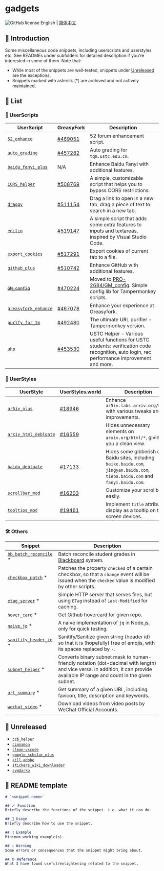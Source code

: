 # gadgets

![GitHub license](https://img.shields.io/github/license/PRO-2684/gadgets?style=flat-square) English | [简体中文](./README_CN.md)

## 📖 Introduction

Some miscellaneous code snippets, including userscripts and userstyles etc. See READMEs under subfolders for detailed description if you're interested in some of them. Note that:

- While most of the snippets are well-tested, snippets under [Unreleased](#-unreleased) are the exceptions.
- Snippets marked with asterisk (*) are archived and not actively maintained.

## 📃 List

### 🧩 UserScripts

| UserScript | GreasyFork | Description |
| --- | --- | --- |
| [`52_enhance`](./52_enhance) | [#469051](https://greasyfork.org/scripts/469051) | 52 forum enhancement script. |
| [`auto_grading`](./auto_grading) | [#457282](https://greasyfork.org/scripts/457282) | Auto grading for `tqm.ustc.edu.cn`. |
| [`baidu_fanyi_plus`](./baidu_fanyi_plus) | N/A | Enhance Baidu Fanyi with additional features. |
| [`CORS_helper`](./CORS_helper) | [#508769](https://greasyfork.org/scripts/508769) | A simple, customizable script that helps you to bypass CORS restrictions. |
| [`draggy`](./draggy) | [#511154](https://greasyfork.org/scripts/511154) | Drag a link to open in a new tab, drag a piece of text to search in a new tab. |
| [`editio`](./editio) | [#519147](https://greasyfork.org/scripts/519147) | A simple script that adds some extra features to inputs and textareas, inspired by Visual Studio Code. |
| [`export_cookies`](./export_cookies) | [#517291](https://greasyfork.org/scripts/517291) | Export cookies of current tab to a file. |
| [`github_plus`](./github_plus) | [#510742](https://greasyfork.org/scripts/510742) | Enhance GitHub with additional features. |
| ~~[`GM_config`](./GM_config)~~ | [#470224](https://greasyfork.org/scripts/470224) | Moved to [PRO-2684/GM_config](https://github.com/PRO-2684/GM_config). Simple config lib for Tampermonkey scripts. |
| [`greasyfork_enhance`](./greasyfork_enhance) | [#467078](https://greasyfork.org/scripts/467078) | Enhance your experience at Greasyfork. |
| [`purlfy_for_tm`](./purlfy_for_tm) | [#492480](https://greasyfork.org/scripts/492480) | The ultimate URL purifier - Tampermonkey version. |
| [`uhp`](./uhp) | [#453530](https://greasyfork.org/scripts/453530) | USTC Helper - Various useful functions for USTC students: verification code recognition, auto login, rec performance improvement and more. |

### 🎨 UserStyles

| UserStyle | UserStyles.world | Description |
| --- | --- | --- |
| [`ar5iv_plus`](./ar5iv_plus) | [#18946](https://userstyles.world/style/18946) | Enhance `ar5iv.labs.arxiv.org/html/` with various tweaks and improvements. |
| [`arxiv_html_debloate`](./arxiv_html_debloate) | [#16559](https://userstyles.world/style/16559) | Hides unnecessary elements on `arxiv.org/html/*`, giving you a clean view. |
| [`baidu_debloate`](./baidu_debloate) | [#17133](https://userstyles.world/style/17133) | Hides some gibberish on Baidu sites, including `baike.baidu.com`, `jingyan.baidu.com`, `tieba.baidu.com` and `fanyi.baidu.com`. |
| [`scrollbar_mod`](./scrollbar_mod) | [#16203](https://userstyles.world/style/16203) | Customize your scrollbar easily. |
| [`tooltips_mod`](./tooltips_mod) | [#19461](https://userstyles.world/style/19461) | Implement `title` attribute display as a tooltip on touch screen devices. |

### 🛠️ Others

| Snippet | Description |
| --- | --- |
| [`bb_batch_reconcile`](./bb_batch_reconcile) * | Batch reconcile student grades in [Blackboard](https://www.blackboard.com/) system. |
| [`checkbox_patch`](./checkbox_patch) * | Patches the property `checked` of a certain checkbox, so that a `change` event will be issued when the `checked` value is modified by other scripts. |
| [`etag_server`](./etag_server) * | Simple HTTP server that serves files, but using `ETag` instead of `Last-Modified` for caching. |
| [`hover_card`](./hover_card) * | Get Github hovercard for given repo. |
| [`naive_jq`](./naive_jq) * | A naive implementation of `jq` in Node.js, only for quick testing. |
| [`sanitify_header_id`](./sanitify_header_id) * | Sanitify/Sanitize given string (header id) so that it is (hopefully) free of emojis, with its spaces replaced by `-`. |
| [`subnet_helper`](./subnet_helper) * | Converts binary subnet mask to human-friendly notation (dot-decimal with length) and vice versa. In addition, it can provide available IP range and count in the given subnet. |
| [`url_summary`](./url_summary) * | Get summary of a given URL, including favicon, title, description and keywords. |
| [`wechat_video`](./wechat_video) * | Download videos from video posts by WeChat Official Accounts. |

## 🚧 Unreleased

- [`ccb_helper`](./ccb_helper)
- [`cinnamon`](./cinnamon)
- [`clean-vscode`](./clean-vscode)
- [`google_scholar_plus`](./google_scholar_plus)
- [`kill_adobe`](./kill_adobe)
- [`stickers_wiki_downloader`](./stickers_wiki_downloader)
- [`svgdarko`](./svgdarko)

## 📄 README template

```markdown
# `<snippet name>`

## 🪄 Function
Briefly describe the functions of the snippet. i.e. what it can do.

## 📖 Usage
Briefly describe how to use the snippet.

## 🍻 Example
Minimum working example(s).

## ⚠️ Warning
Some errors or consequences that the snippet might bring about.

## 🌐 Reference
What I have found useful/enlightening related to the snippet.
```
